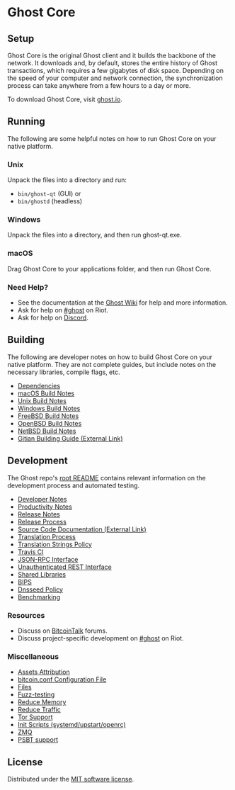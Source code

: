 Ghost Core
=============

Setup
---------------------
Ghost Core is the original Ghost client and it builds the backbone of the network. It downloads and, by default, stores the entire history of Ghost transactions, which requires a few gigabytes of disk space. Depending on the speed of your computer and network connection, the synchronization process can take anywhere from a few hours to a day or more.

To download Ghost Core, visit [ghost.io](https://ghost.io/downloads/).

Running
---------------------
The following are some helpful notes on how to run Ghost Core on your native platform.

### Unix

Unpack the files into a directory and run:

- `bin/ghost-qt` (GUI) or
- `bin/ghostd` (headless)

### Windows

Unpack the files into a directory, and then run ghost-qt.exe.

### macOS

Drag Ghost Core to your applications folder, and then run Ghost Core.

### Need Help?

* See the documentation at the [Ghost Wiki](https://ghost.wiki/start)
for help and more information.
* Ask for help on [#ghost](https://riot.im/app/#/room/#ghost:matrix.org) on Riot.
* Ask for help on [Discord](https://discord.me/ghost).

Building
---------------------
The following are developer notes on how to build Ghost Core on your native platform. They are not complete guides, but include notes on the necessary libraries, compile flags, etc.

- [Dependencies](dependencies.md)
- [macOS Build Notes](build-osx.md)
- [Unix Build Notes](build-unix.md)
- [Windows Build Notes](build-windows.md)
- [FreeBSD Build Notes](build-freebsd.md)
- [OpenBSD Build Notes](build-openbsd.md)
- [NetBSD Build Notes](build-netbsd.md)
- [Gitian Building Guide (External Link)](https://github.com/bitcoin-core/docs/blob/master/gitian-building.md)

Development
---------------------
The Ghost repo's [root README](/README.md) contains relevant information on the development process and automated testing.

- [Developer Notes](developer-notes.md)
- [Productivity Notes](productivity.md)
- [Release Notes](release-notes.md)
- [Release Process](release-process.md)
- [Source Code Documentation (External Link)](https://doxygen.bitcoincore.org/)
- [Translation Process](translation_process.md)
- [Translation Strings Policy](translation_strings_policy.md)
- [Travis CI](travis-ci.md)
- [JSON-RPC Interface](JSON-RPC-interface.md)
- [Unauthenticated REST Interface](REST-interface.md)
- [Shared Libraries](shared-libraries.md)
- [BIPS](bips.md)
- [Dnsseed Policy](dnsseed-policy.md)
- [Benchmarking](benchmarking.md)

### Resources
* Discuss on [BitcoinTalk](https://bitcointalk.org/index.php?topic=1835782.0) forums.
* Discuss project-specific development on [#ghost](https://riot.im/app/#/room/#ghost-dev:matrix.org) on Riot.

### Miscellaneous
- [Assets Attribution](assets-attribution.md)
- [bitcoin.conf Configuration File](bitcoin-conf.md)
- [Files](files.md)
- [Fuzz-testing](fuzzing.md)
- [Reduce Memory](reduce-memory.md)
- [Reduce Traffic](reduce-traffic.md)
- [Tor Support](tor.md)
- [Init Scripts (systemd/upstart/openrc)](init.md)
- [ZMQ](zmq.md)
- [PSBT support](psbt.md)

License
---------------------
Distributed under the [MIT software license](/COPYING).

